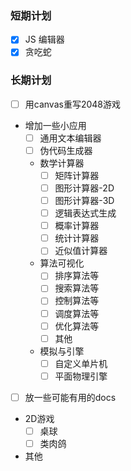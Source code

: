 ### 短期计划
- [x] JS 编辑器
- [x] 贪吃蛇
### 长期计划
- [ ] 用canvas重写2048游戏
- 增加一些小应用
    - [ ] 通用文本编辑器
    - [ ] 伪代码生成器
    - 数学计算器
        - [ ] 矩阵计算器
        - [ ] 图形计算器-2D
        - [ ] 图形计算器-3D
        - [ ] 逻辑表达式生成
        - [ ] 概率计算器
        - [ ] 统计计算器
        - [ ] 近似值计算器
    - 算法可视化
        - [ ] 排序算法等
        - [ ] 搜索算法等
        - [ ] 控制算法等
        - [ ] 调度算法等
        - [ ] 优化算法等
        - [ ] 其他
    - 模拟与引擎
        - [ ] 自定义单片机
        - [ ] 平面物理引擎
- [ ] 放一些可能有用的docs
- 2D游戏
    - [ ] 桌球
    - [ ] 类肉鸽
- 其他
      
